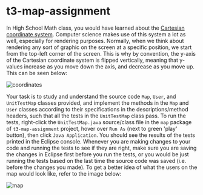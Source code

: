 # t3-map-assignment

In High School Math class, you would have learned about the [Cartesian coordinate system](https://en.wikipedia.org/wiki/Cartesian_coordinate_system). Computer science makes use of this system a lot as well, especially for rendering purposes. Normally, when we think about rendering any sort of graphic on the screen at a specific position, we start from the top-left corner of the screen. This is why by convention, the y-axis of the Cartesian coordinate system is flipped vertically, meaning that y-values increase as you move down the axis, and decrease as you move up. This can be seen below:

![coordinates](http://greenteapress.com/thinkapjava/html/thinkjava026.png)

Your task is to study and understand the source code `Map`, `User`, and `UnitTestMap` classes provided, and implement the methods in the `Map` and `User` classes according to their specifications in the descriptions/method headers, such that all the tests in the `UnitTestMap` class pass. To run the tests, right-click the `UnitTestMap.java` source/class file in the `map` package of `t3-map-assignment` project, hover over `Run As` (next to green 'play' button), then click `Java Application`. You should see the results of the tests printed in the Eclipse console. Whenever you are making changes to your code and running the tests to see if they are right, make sure you are saving the changes in Eclipse first before you run the tests, or you would be just running the tests based on the last time the source code was saved (i.e. before the changes you made). To get a better idea of what the users on the map would look like, refer to the image below:

![map](https://user-images.githubusercontent.com/10457017/51145728-9a0fa680-1809-11e9-8a77-77fd48e277f5.png)
